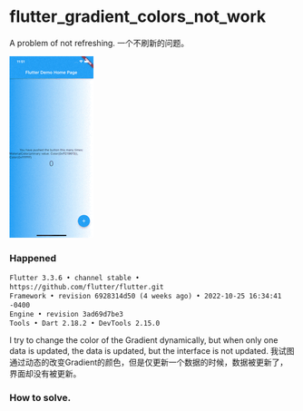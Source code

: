# flutter_gradient_colors_not_work

A problem of not refreshing.
一个不刷新的问题。

![screen](doc/snapshot.gif)

### Happened

```
Flutter 3.3.6 • channel stable • https://github.com/flutter/flutter.git
Framework • revision 6928314d50 (4 weeks ago) • 2022-10-25 16:34:41 -0400
Engine • revision 3ad69d7be3
Tools • Dart 2.18.2 • DevTools 2.15.0
```

I try to change the color of the Gradient dynamically, but when only one data is updated, the data is updated, but the interface is not updated.
我试图通过动态的改变Gradient的颜色，但是仅更新一个数据的时候，数据被更新了，界面却没有被更新。

### How to solve.
